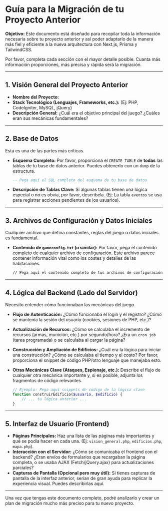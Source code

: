 # Guía para la Migración de tu Proyecto Anterior

**Objetivo:** Este documento está diseñado para recopilar toda la información necesaria sobre tu proyecto anterior y así poder adaptarlo de la manera más fiel y eficiente a la nueva arquitectura con Next.js, Prisma y TailwindCSS.

Por favor, completa cada sección con el mayor detalle posible. Cuanta más información proporciones, más precisa y rápida será la migración.

---

## 1. Visión General del Proyecto Anterior

*   **Nombre del Proyecto:**
*   **Stack Tecnológico (Lenguajes, Frameworks, etc.):** (Ej: PHP, CodeIgniter, MySQL, jQuery)
*   **Descripción General:** ¿Cuál era el objetivo principal del juego? ¿Cuáles eran sus mecánicas fundamentales?

---

## 2. Base de Datos

Esta es una de las partes más críticas.

*   **Esquema Completo:** Por favor, proporciona el `CREATE TABLE` de **todas** las tablas de tu base de datos anterior. Puedes obtenerlo con un `dump` de la estructura.

    ```sql
    -- Pega aquí el SQL completo del esquema de tu base de datos
    ```

*   **Descripción de Tablas Clave:** Si algunas tablas tienen una lógica especial o no es obvia, por favor, descríbela. (Ej: La tabla `eventos` se usa para registrar acciones pendientes de los usuarios).

---

## 3. Archivos de Configuración y Datos Iniciales

Cualquier archivo que defina constantes, reglas del juego o datos iniciales es fundamental.

*   **Contenido de `gameconfig.txt` (o similar):** Por favor, pega el contenido completo de cualquier archivo de configuración. Este archivo parece contener información vital como los costes y detalles de las habitaciones.

    ```text
    // Pega aquí el contenido completo de tus archivos de configuración
    ```

---

## 4. Lógica del Backend (Lado del Servidor)

Necesito entender cómo funcionaban las mecánicas del juego.

*   **Flujo de Autenticación:** ¿Cómo funcionaba el login y el registro? ¿Cómo se mantenía la sesión del usuario (cookies, sesiones de PHP, etc.)?
*   **Actualización de Recursos:** ¿Cómo se calculaba el incremento de recursos (armas, munición, etc.) por segundo/hora? ¿Era un `cron job` (tarea programada) o se calculaba al cargar la página?
*   **Construcción y Ampliación de Edificios:** ¿Cuál era la lógica para iniciar una construcción? ¿Cómo se calculaba el tiempo y el costo? Por favor, proporciona el snippet de código PHP/otro lenguaje que manejaba esto.
*   **Otras Mecánicas Clave (Ataques, Espionaje, etc.):** Describe el flujo de cualquier otra mecánica importante y, si es posible, adjunta los fragmentos de código relevantes.

    ```php
    // Ejemplo: Pega aquí snippets de código de la lógica clave
    function construirEdificio($usuario, $edificio) {
        // ... tu lógica anterior ...
    }
    ```

---

## 5. Interfaz de Usuario (Frontend)

*   **Páginas Principales:** Haz una lista de las páginas más importantes y qué se podía hacer en cada una. (Ej: `vision_general.php`, `edificios.php`, `mapa.php`).
*   **Interacción con el Servidor:** ¿Cómo se comunicaba el frontend con el backend? ¿Eran envíos de formularios que recargaban la página completa, o se usaba AJAX (Fetch/jQuery.ajax) para actualizaciones parciales?
*   **Capturas de Pantalla (Opcional pero muy útil):** Si tienes capturas de pantalla de la interfaz anterior, serían de gran ayuda para replicar la experiencia visual. Puedes describirlas aquí.

---

Una vez que tengas este documento completo, podré analizarlo y crear un plan de migración mucho más preciso para tu nuevo proyecto.
